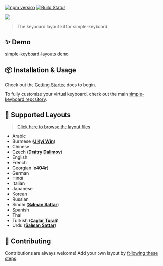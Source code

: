 [![npm version](https://badge.fury.io/js/simple-keyboard-layouts.svg)](https://www.npmjs.com/package/simple-keyboard-layouts)
[![Build Status](https://travis-ci.org/hodgef/simple-keyboard-layouts.svg?branch=master)](https://travis-ci.org/hodgef/simple-keyboard-layouts)

<a href="https://franciscohodge.com/projects/simple-keyboard/demo-showcase/languages/" title="View Demo" target="_blank"><img src="https://franciscohodge.com/project-pages/simple-keyboard/images/simple-keyboard-layoutsX4.png"></a>

> The keyboard layout kit for simple-keyboard.

## ✨ Demo

[simple-keyboard-layouts demo](https://franciscohodge.com/projects/simple-keyboard/demo-showcase/languages/)

## 📦 Installation & Usage

Check out the [Getting Started](https://franciscohodge.com/projects/simple-keyboard/modules/simple-keyboard-layouts/) docs to begin.

To fully customize your virtual keyboard, check out the main [simple-keyboard repository](https://github.com/hodgef/simple-keyboard).

## 📃 Supported Layouts

> [Click here to browse the layout files](https://github.com/hodgef/simple-keyboard-layouts/tree/master/src/lib/layouts)

* Arabic
* Burmese (**[U Kyi Win](https://github.com/ukyiwin)**)
* Chinese
* Czech (**[Dmitry Dalimov](https://github.com/slavabogov)**)
* English
* French
* Georgian (**[e404r](https://github.com/e404r)**)
* German
* Hindi
* Italian
* Japanese
* Korean
* Russian
* Sindhi (**[Salman Sattar](https://github.com/salman65)**)
* Spanish
* Thai
* Turkish (**[Caglar Turali](https://github.com/caglarturali)**)
* Urdu (**[Salman Sattar](https://github.com/salman65)**)

## 🌟 Contributing

Contributions are always welcome! Add your own layout by [following these steps](https://github.com/hodgef/simple-keyboard-layouts/wiki/Adding-a-Layout).
